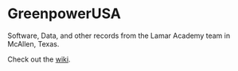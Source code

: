 # GreenpowerUSA

Software, Data, and other records from the Lamar Academy team in McAllen, Texas.

Check out the [wiki](https://github.com/bradenib/GreenpowerUSA/wiki).
